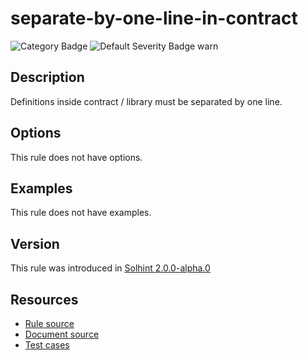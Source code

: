<!---
This is a dynamically generated file. Do not edit manually.
date:        Sat, 24 Aug 2019 01:45:07 GMT
author:      "Peter Chung <touhonoob@gmail.com>"
--->

# separate-by-one-line-in-contract
![Category Badge](https://img.shields.io/badge/-Style%20Guide%20Rules-informational)
![Default Severity Badge warn](https://img.shields.io/badge/Default%20Severity-warn-yellow)

## Description
Definitions inside contract / library must be separated by one line.

## Options
This rule does not have options.

## Examples
This rule does not have examples.

## Version
This rule was introduced in [Solhint 2.0.0-alpha.0](https://github.com/protofire/solhint/tree/v2.0.0-alpha.0)

## Resources
- [Rule source](https://github.com/protofire/solhint/tree/master/lib/rules/order/separate-by-one-line-in-contract.js)
- [Document source](https://github.com/protofire/solhint/tree/master/docs/rules/order/separate-by-one-line-in-contract.md)
- [Test cases](https://github.com/protofire/solhint/tree/master/test/rules/order/separate-by-one-line-in-contract.js)
